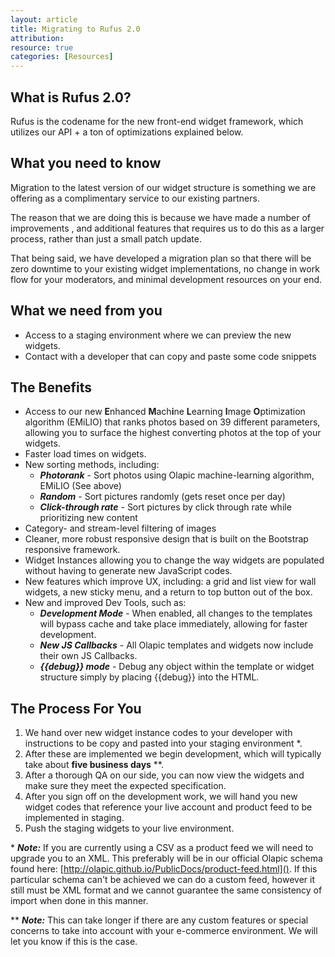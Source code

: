 ```yaml
---
layout: article
title: Migrating to Rufus 2.0
attribution: 
resource: true
categories: [Resources]
---
```



## What is Rufus 2.0?

Rufus is the codename for the new front-end widget framework, which utilizes our API + a ton of optimizations explained below.

## What you need to know

Migration to the latest version of our widget structure is something we are offering as a complimentary service to our existing partners.

The reason that we are doing this is because we have made a number of improvements , and additional features that requires us to do this as a larger process, rather than just a small patch update.

That being said, we have developed a migration plan so that there will be zero downtime to your existing widget implementations, no change in work flow for your moderators, and minimal development resources on your end.

## What we need from you

+ Access to a staging environment where we can preview the new widgets.
+ Contact with a developer that can copy and paste some code snippets

## The Benefits

+ Access to our new <strong>E</strong>nhanced <strong>M</strong>ach<strong>i</strong>ne <strong>L</strong>earning <strong>I</strong>mage <strong>O</strong>ptimization algorithm (EMiLIO) that ranks photos based on 39 different parameters, allowing you to surface the highest converting photos at the top of your widgets.
+ Faster load times on widgets.
+ New sorting methods, including: 
  + ***Photorank*** - Sort photos using Olapic machine-learning algorithm, EMiLIO (See above)
  + ***Random*** - Sort pictures randomly (gets reset once per day) 
  + ***Click-through rate*** - Sort pictures by click through rate while prioritizing new content
+ Category- and stream-level filtering of images
+ Cleaner, more robust responsive design that is built on the Bootstrap responsive framework.
+ Widget Instances allowing you to change the way widgets are populated without having to generate new JavaScript codes.
+ New features which improve UX, including: a grid and list view for wall widgets, a new sticky menu, and a return to top button out of the box.
+ New and improved Dev Tools, such as:
  + ***Development Mode*** - When enabled, all changes to the templates will bypass cache and take place immediately, allowing for faster development.
  + ***New JS Callbacks*** - All Olapic templates and widgets now include their own JS Callbacks.
  + ***{{debug}} mode*** - Debug any object within the template or widget structure simply by placing {{debug}} into the HTML.

## The Process For You

1. We hand over new widget instance codes to your developer with instructions to be copy and pasted into your staging environment *.
2. After these are implemented we begin development, which will typically take about **five business days** **.
3. After a thorough QA on our side, you can now view the widgets and make sure they meet the expected specification.
4. After you sign off on the development work, we will hand you new widget codes that reference your live account and product feed to be implemented in staging.
5. Push the staging widgets to your live environment.

\* ***Note:*** If you are currently using a CSV as a product feed we will need to upgrade you to an XML. This preferably will be in our official Olapic schema found here: [http://olapic.github.io/PublicDocs/product-feed.html](). If this particular schema can't be achieved we can do a custom feed, however it still must be XML format and we cannot guarantee the same consistency of import when done in this manner.</em>

\*\* ***Note:*** This can take longer if there are any custom features or special concerns to take into account with your e-commerce environment. We will let you know if this is the case.</em>
